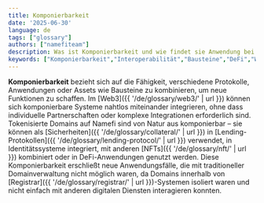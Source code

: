 ```yaml
---
title: Komponierbarkeit
date: '2025-06-30'
language: de
tags: ["glossary"]
authors: ["namefiteam"]
description: Was ist Komponierbarkeit und wie findet sie Anwendung bei tokenisierten Domains?
keywords: ["Komponierbarkeit","Interoperabilität","Bausteine","DeFi","Web3-Integration"]
---
```


**Komponierbarkeit** bezieht sich auf die Fähigkeit, verschiedene Protokolle, Anwendungen oder Assets wie Bausteine zu kombinieren, um neue Funktionen zu schaffen. Im [Web3]({{ '/de/glossary/web3/' | url }}) können sich komponierbare Systeme nahtlos miteinander integrieren, ohne dass individuelle Partnerschaften oder komplexe Integrationen erforderlich sind. Tokenisierte Domains auf Namefi sind von Natur aus komponierbar – sie können als [Sicherheiten]({{ '/de/glossary/collateral/' | url }}) in [Lending-Protokollen]({{ '/de/glossary/lending-protocol/' | url }}) verwendet, in Identitätssysteme integriert, mit anderen [NFTs]({{ '/de/glossary/nft/' | url }}) kombiniert oder in DeFi-Anwendungen genutzt werden. Diese Komponierbarkeit erschließt neue Anwendungsfälle, die mit traditioneller Domainverwaltung nicht möglich waren, da Domains innerhalb von [Registrar]({{ '/de/glossary/registrar/' | url }})-Systemen isoliert waren und nicht einfach mit anderen digitalen Diensten interagieren konnten.